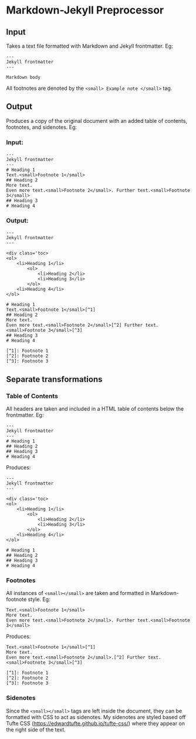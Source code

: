 # Markdown-Jekyll Preprocessor 

## Input

Takes a text file formatted with Markdown and Jekyll frontmatter. Eg:

```
---
Jekyll frontmatter
---

Markdown body
```
All footnotes are denoted by the ```<small> Example note </small>``` tag.

## Output

Produces a copy of the original document with an added table of contents, footnotes, and sidenotes. Eg:

### Input:

```
---
Jekyll frontmatter
---
# Heading 1
Text.<small>Footnote 1</small>
## Heading 2
More text.
Even more text.<small>Footnote 2</small>. Further text.<small>Footnote 3</small>
## Heading 3
# Heading 4
```
### Output:
```
---
Jekyll frontmatter
---

<div class='toc>
<ol>
    <li>Heading 1</li>
        <ol>
            <li>Heading 2</li>
            <li>Heading 3</li>
        </ol>
    <li>Heading 4</li>
</ol>

# Heading 1
Text.<small>Footnote 1</small>[^1]
## Heading 2
More text.
Even more text.<small>Footnote 2</small>[^2] Further text.<small>Footnote 3</small>[^3]
## Heading 3
# Heading 4

[^1]: Footnote 1
[^2]: Footnote 2
[^3]: Footnote 3
```
## Separate transformations
### Table of Contents
All headers are taken and included in a HTML table of contents below the frontmatter. Eg:

```
---
Jekyll frontmatter
---
# Heading 1
## Heading 2
## Heading 3
# Heading 4
```
Produces: 
```
---
Jekyll frontmatter
---

<div class='toc>
<ol>
    <li>Heading 1</li>
        <ol>
            <li>Heading 2</li>
            <li>Heading 3</li>
        </ol>
    <li>Heading 4</li>
</ol>

# Heading 1
## Heading 2
## Heading 3
# Heading 4
```

### Footnotes
All instances of ```<small></small>``` are taken and formatted in Markdown-footnote style. Eg:

```
Text.<small>Footnote 1</small>
More text.
Even more text.<small>Footnote 2</small>. Further text.<small>Footnote 3</small>
```
Produces:
```
Text.<small>Footnote 1</small>[^1]
More text.
Even more text.<small>Footnote 2</small>.[^2] Further text.<small>Footnote 3</small>[^3]

[^1]: Footnote 1
[^2]: Footnote 2
[^3]: Footnote 3
```

### Sidenotes
Since the ```<small></small>``` tags are left inside the document, they can be formatted with CSS to act as sidenotes. My sidenotes are styled based off Tufte CSS (https://edwardtufte.github.io/tufte-css/) where they appear on the right side of the text. 
